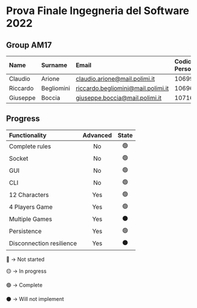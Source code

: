# Prova Finale Ingegneria del Software 2022 

## Group AM17
| Name     | Surname | Email | Codice Persona | GitHub |
| :------- | :------ | :---- | :------------- | :----- |
| Claudio  | Arione | claudio.arione@mail.polimi.it | 10699544 | [claudioarione](https://github.com/claudioarione) |
| Riccardo | Begliomini | riccardo.begliomini@mail.polimi.it | 10696621 | [iVoid73](https://github.com/iVoid73) |
| Giuseppe | Boccia | giuseppe.boccia@mail.polimi.it | 10716235 | [giuse-boccia](https://github.com/giuse-boccia) |

## Progress
| Functionality    | Advanced | State |
| :--------------- | :------: | :---: |
| Complete rules   | No       | 🟢 |
| Socket           | No       | 🟢 |
| GUI              | No       | 🟢 |
| CLI              | No       | 🟢 |
| 12 Characters    | Yes      | 🟢 |
| 4 Players Game   | Yes      | 🟢 |
| Multiple Games   | Yes      | ⚫ |
| Persistence      | Yes      | 🟢 |
| Disconnection resilience      | Yes      | ⚫ |

🔴 -> Not started

🟡 -> In progress

🟢 -> Complete

⚫ -> Will not implement
